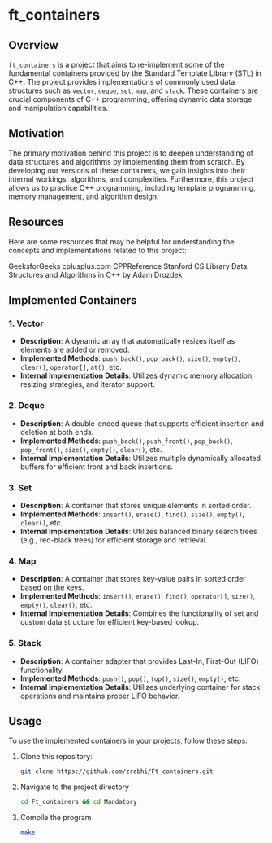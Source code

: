 # ft_containers

## Overview

`ft_containers` is a project that aims to re-implement some of the fundamental containers provided by the Standard Template Library (STL) in C++. The project provides implementations of commonly used data structures such as `vector`, `deque`, `set`, `map`, and `stack`. These containers are crucial components of C++ programming, offering dynamic data storage and manipulation capabilities.

## Motivation

The primary motivation behind this project is to deepen understanding of data structures and algorithms by implementing them from scratch. By developing our versions of these containers, we gain insights into their internal workings, algorithms, and complexities. Furthermore, this project allows us to practice C++ programming, including template programming, memory management, and algorithm design.

## Resources
Here are some resources that may be helpful for understanding the concepts and implementations related to this project:

GeeksforGeeks
cplusplus.com
CPPReference
Stanford CS Library
Data Structures and Algorithms in C++ by Adam Drozdek


## Implemented Containers

### 1. Vector

- **Description**: A dynamic array that automatically resizes itself as elements are added or removed.
- **Implemented Methods**: `push_back()`, `pop_back()`, `size()`, `empty()`, `clear()`, `operator[]`, `at()`, etc.
- **Internal Implementation Details**: Utilizes dynamic memory allocation, resizing strategies, and iterator support.

### 2. Deque

- **Description**: A double-ended queue that supports efficient insertion and deletion at both ends.
- **Implemented Methods**: `push_back()`, `push_front()`, `pop_back()`, `pop_front()`, `size()`, `empty()`, `clear()`, etc.
- **Internal Implementation Details**: Utilizes multiple dynamically allocated buffers for efficient front and back insertions.

### 3. Set

- **Description**: A container that stores unique elements in sorted order.
- **Implemented Methods**: `insert()`, `erase()`, `find()`, `size()`, `empty()`, `clear()`, etc.
- **Internal Implementation Details**: Utilizes balanced binary search trees (e.g., red-black trees) for efficient storage and retrieval.

### 4. Map

- **Description**: A container that stores key-value pairs in sorted order based on the keys.
- **Implemented Methods**: `insert()`, `erase()`, `find()`, `operator[]`, `size()`, `empty()`, `clear()`, etc.
- **Internal Implementation Details**: Combines the functionality of set and custom data structure for efficient key-based lookup.

### 5. Stack

- **Description**: A container adapter that provides Last-In, First-Out (LIFO) functionality.
- **Implemented Methods**: `push()`, `pop()`, `top()`, `size()`, `empty()`, etc.
- **Internal Implementation Details**: Utilizes underlying container for stack operations and maintains proper LIFO behavior.

## Usage

To use the implemented containers in your projects, follow these steps:

1. Clone this repository:
   ```bash
   git clone https://github.com/zrabhi/Ft_containers.git
2. Navigate to the project directory
   ```bash
   cd Ft_containers && cd Mandatory
3. Compile the program
   ```bash
   make
